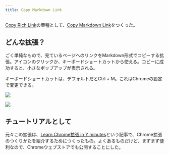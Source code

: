 ```yaml
---
title: Copy Markdown Link
---
```

[Copy Rich Link](https://chrome.google.com/webstore/detail/copy-rich-link/hikiamlgpdcabppakpmemaofmkgknpea)の亜種として、[Copy Markdown Link](https://chrome.google.com/webstore/detail/copy-markdown-link/gkceaaphhbeanfciglgpffnncfpipjpa)をつくった。

どんな拡張？
------

ごく単純なもので、見ているページへのリンクをMarkdown形式でコピーする拡張。アイコンのクリックか、キーボードショートカットから使える。コピーに成功すると、小さなポップアップが表示される。

キーボードショートカットは、デフォルトだとCtrl + M。これはChromeの設定で変更できる。

![](https://lh6.googleusercontent.com/5WDJ2f9rXupDZs44ifa-MvFvcLMFaPv25tCyI3K35HHryaej28PFr4bQY3fyjuWaRcfbflliV2_TwjGHK3-vmKFd0YP2iehr0ijS6XHV338XqtnbxuieeFrJH9ebD0-DFEJf19eDFXcDm5HCsUdsHQ)

![](https://lh6.googleusercontent.com/jbwbL6115eugv-0_g6tmxpZHo4_LmOnX_wI9D4Dm7q3PQsNGxKvjc94oOBjWqQ3V416BRh7Tf14jgU-pvT4JRb9L8hf6C-hQo3ZsV3yraqXhO_zbJ5LM_3ShjUm_07-mUqo41i3sSk5w1m9Px_frGg)

チュートリアルとして
----------

元々この拡張は、[Learn Chrome拡張 in Y minutes](https://r7kamura.com/articles/2022-05-18-learn-chrome-extention-in-y-minutes)という記事で、Chrome拡張のつくりかたを紹介するためにつくったもの。よくあるものだけど、まずまず便利なので、Chromeウェブストアでも公開することにした。
